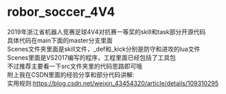 # robor_soccer_4V4
2019年浙江省机器人竞赛足球4V4对抗赛一等奖的skill和task部分开源代码  
具体代码在main下面的master分支里面  
Scenes文件夹里面是skill文件，_def和_kick分别是防守和进攻的lua文件  
Scenes里面是VS2017编写的程序，工程里面已经包括了工具包  
不过推荐主要看一下src文件夹里的代码思路即可哦  
附上我在CSDN里面的经验分享和部分代码讲解:  
实用规则:https://blog.csdn.net/weixin_43454320/article/details/109310295

